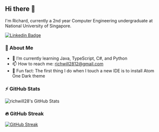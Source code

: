 ## Hi there 👋

I'm Richard, currently a 2nd year Computer Engineering undergraduate at National University of Singapore.

[![Linkedin Badge](https://img.shields.io/badge/LinkedIn-0077B5?style=for-the-badge&logo=linkedin&logoColor=white)](https://www.linkedin.com/in/richard-willie-a5911b214/)

### 🚀 About Me

- 🌱 I’m currently learning Java, TypeScript, C#, and Python
- 📫 How to reach me: [richwill2812@gmail.com](mailto:richwill2812@gmail.com)
- 🌈 Fun fact: The first thing I do when I touch a new IDE is to install Atom One Dark theme

### ⚡ GitHub Stats

<img alt="richwill28's GitHub Stats" src="https://github-readme-stats-richwill28.vercel.app/api?username=richwill28&show_icons=true&theme=nightowl" />

### 🔥 GitHub Streak

[![GitHub Streak](https://github-readme-streak-stats.herokuapp.com?user=richwill28&theme=nightowl)](https://git.io/streak-stats)
